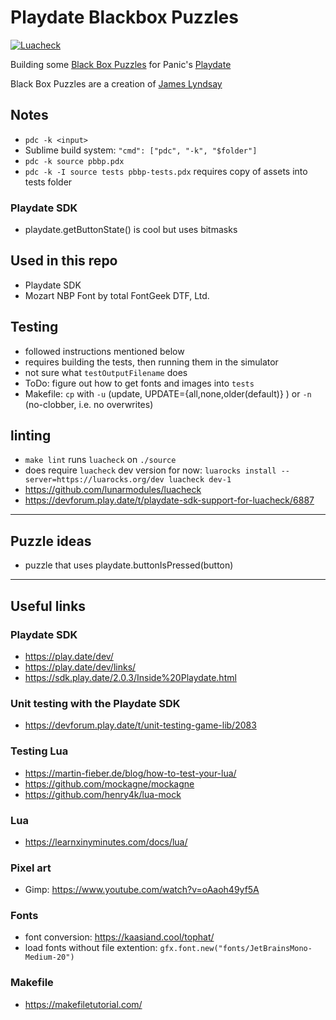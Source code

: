 # Playdate Blackbox Puzzles

[![Luacheck](https://img.shields.io/github/actions/workflow/status/lunarmodules/luacheck/luacheck.yml?branch=master&label=Luacheck&logo=Lua)](https://github.com//j19sch/playdate-blackbox-puzzles/actions?workflow=Luacheck)

Building some [Black Box Puzzles](http://blackboxpuzzles.workroomprds.com/) for Panic's [Playdate](https://play.date/)

Black Box Puzzles are a creation of [James Lyndsay](https://www.workroom-productions.com/)


## Notes
- `pdc -k <input>`
- Sublime build system: `"cmd": ["pdc", "-k", "$folder"]`
- `pdc -k source pbbp.pdx`
- `pdc -k -I source tests pbbp-tests.pdx` requires copy of assets into tests folder

### Playdate SDK
- playdate.getButtonState() is cool but uses bitmasks

## Used in this repo
- Playdate SDK
- Mozart NBP Font by total FontGeek DTF, Ltd.

## Testing
- followed instructions mentioned below
- requires building the tests, then running them in the simulator
- not sure what `testOutputFilename` does
- ToDo: figure out how to get fonts and images into `tests`
- Makefile: `cp` with `-u` (update, UPDATE={all,none,older(default)} ) or `-n` (no-clobber, i.e. no overwrites)

## linting
- `make lint` runs `luacheck` on `./source`
- does require `luacheck` dev version for now: `luarocks install --server=https://luarocks.org/dev luacheck dev-1`
- https://github.com/lunarmodules/luacheck
- https://devforum.play.date/t/playdate-sdk-support-for-luacheck/6887

---

## Puzzle ideas
- puzzle that uses playdate.buttonIsPressed(button)

---

## Useful links

### Playdate SDK
- https://play.date/dev/
- https://play.date/dev/links/
- https://sdk.play.date/2.0.3/Inside%20Playdate.html

### Unit testing with the Playdate SDK
- https://devforum.play.date/t/unit-testing-game-lib/2083

### Testing Lua
- https://martin-fieber.de/blog/how-to-test-your-lua/
- https://github.com/mockagne/mockagne
- https://github.com/henry4k/lua-mock

### Lua
- https://learnxinyminutes.com/docs/lua/

### Pixel art
- Gimp: https://www.youtube.com/watch?v=oAaoh49yf5A

### Fonts
- font conversion: https://kaasiand.cool/tophat/
- load fonts without file extention: `gfx.font.new("fonts/JetBrainsMono-Medium-20")`

### Makefile
- https://makefiletutorial.com/
